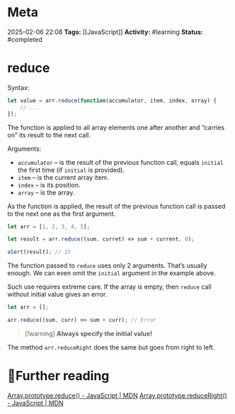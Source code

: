 # Meta
2025-02-06 22:08
**Tags:** [[JavaScript]]
**Activity:** #learning 
**Status:** #completed 

# reduce
Syntax:
```JavaScript title:example.js
let value = arr.reduce(function(accumulator, item, index, array) {
	// ...
});
```

The function is applied to all array elements one after another and “carries on” its result to the next call.

Arguments:
- `accumulator` – is the result of the previous function call, equals `initial` the first time (if `initial` is provided).
- `item` – is the current array item.
- `index` – is its position.
- `array` – is the array.

As the function is applied, the result of the previous function call is passed to the next one as the first argument.

```JavaScript title:example.js
let arr = [1, 2, 3, 4, 5];

let result = arr.reduce((sum, curret) => sum + current, 0);

alert(result); // 15
```

The function passed to `reduce` uses only 2 arguments. That’s usually enough. We can even omit the `initial` argument in the example above.

Such use requires extreme care. If the array is empty, then `reduce` call without initial value gives an error.

```JavaScript title:example.js
let arr = [];

arr.reduce((sum, curr) => sum + curr); // Error
```

> [!warning] **Always specify the initial value!**

The method `arr.reduceRight` does the same but goes from right to left.

# 📑Further reading
[Array.prototype.reduce() - JavaScript | MDN](https://developer.mozilla.org/en-US/docs/Web/JavaScript/Reference/Global_Objects/Array/reduce)
[Array.prototype.reduceRight() - JavaScript | MDN](https://developer.mozilla.org/en-US/docs/Web/JavaScript/Reference/Global_Objects/Array/reduceRight)
